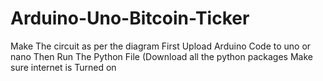 # Arduino-Uno-Bitcoin-Ticker
Make The circuit as per the diagram
First Upload Arduino Code to uno or nano
Then Run The Python File (Download all the python packages
Make sure internet is Turned on
